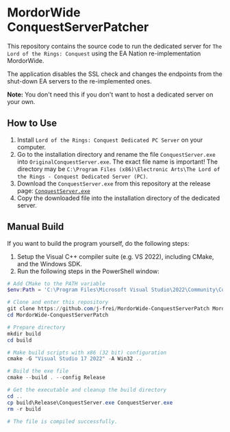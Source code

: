# MordorWide ConquestServerPatcher

This repository contains the source code to run the dedicated server for `The Lord of the Rings: Conquest` using the EA Nation re-implementation MordorWide.

The application disables the SSL check and changes the endpoints from the shut-down EA servers to the re-implemented ones.

**Note:** You don't need this if you don't want to host a dedicated server on your own.

## How to Use
1. Install `Lord of the Rings: Conquest Dedicated PC Server` on your computer.
2. Go to the installation directory and rename the file `ConquestServer.exe` into `OriginalConquestServer.exe`. The exact file name is important! The directory may be `C:\Program Files (x86)\Electronic Arts\The Lord of the Rings - Conquest Dedicated Server (PC)`.
3. Download the `ConquestServer.exe` from this repository at the release page: [`ConquestServer.exe`](https://github.com/j-frei/MordorWide-ConquestServerPatch/releases/latest)
4. Copy the downloaded file into the installation directory of the dedicated server.

## Manual Build
If you want to build the program yourself, do the following steps:
1. Setup the Visual C++ compiler suite (e.g. VS 2022), including CMake, and the Windows SDK.
2. Run the following steps in the PowerShell window:
```powershell
# Add CMake to the PATH variable
$env:Path = 'C:\Program Files\Microsoft Visual Studio\2022\Community\Common7\IDE\CommonExtensions\Microsoft\CMake\CMake\bin;' + $env:Path

# Clone and enter this repository
git clone https://github.com/j-frei/MordorWide-ConquestServerPatch MordorWide-ConquestServerPatch
cd MordorWide-ConquestServerPatch

# Prepare directory
mkdir build
cd build

# Make build scripts with x86 (32 bit) configuration
cmake -G "Visual Studio 17 2022" -A Win32 ..

# Build the exe file
cmake --build . --config Release

# Get the executable and cleanup the build directory
cd ..
cp build\Release\ConquestServer.exe ConquestServer.exe
rm -r build

# The file is compiled successfully.
```
